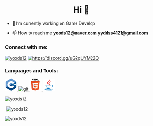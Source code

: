 <h1 align="center">Hi 👋</h1>

- 🔭 I’m currently working on Game Develop

- 📫 How to reach me **yoods12@naver.com** **yyddss4121@gmail.com**

<h3 align="left">Connect with me:</h3>
<p align="left">
<a href="https://instagram.com/yoods12" target="blank"><img align="center" src="https://raw.githubusercontent.com/rahuldkjain/github-profile-readme-generator/master/src/images/icons/Social/instagram.svg" alt="yoods12" height="30" width="40" /></a>
<a href="https://discord.gg/https://discord.gg/uG2qUYM22Q" target="blank"><img align="center" src="https://raw.githubusercontent.com/rahuldkjain/github-profile-readme-generator/master/src/images/icons/Social/discord.svg" alt="https://discord.gg/uG2qUYM22Q" height="30" width="40" /></a>
</p>

<h3 align="left">Languages and Tools:</h3>
<p align="left"> <a href="https://www.w3schools.com/cpp/" target="_blank" rel="noreferrer"> <img src="https://raw.githubusercontent.com/devicons/devicon/master/icons/cplusplus/cplusplus-original.svg" alt="cplusplus" width="40" height="40"/> </a> <a href="https://git-scm.com/" target="_blank" rel="noreferrer"> <img src="https://www.vectorlogo.zone/logos/git-scm/git-scm-icon.svg" alt="git" width="40" height="40"/> </a> <a href="https://www.w3.org/html/" target="_blank" rel="noreferrer"> <img src="https://raw.githubusercontent.com/devicons/devicon/master/icons/html5/html5-original-wordmark.svg" alt="html5" width="40" height="40"/> </a> <a href="https://www.java.com" target="_blank" rel="noreferrer"> <img src="https://raw.githubusercontent.com/devicons/devicon/master/icons/java/java-original.svg" alt="java" width="40" height="40"/> </a> </p>


<p><img align="center" src="https://github-readme-stats.vercel.app/api/top-langs?username=yoods12&show_icons=true&theme=dark&locale=en&layout=compact" alt="yoods12" /></p>

<p>&nbsp;<img align="center" src="https://github-readme-stats.vercel.app/api?username=yoods12&show_icons=true&theme=dark&locale=en" alt="yoods12" /></p>

<p><img align="center" src="https://github-readme-streak-stats.herokuapp.com/?user=yoods12&theme=dark" alt="yoods12" /></p>

